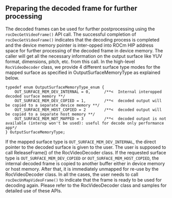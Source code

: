 ## Preparing the decoded frame for further processing
The decoded frames can be used for further postprocessing using the `rocDecGetVideoFrame()` API call. The successful completion of `rocDecGetVideoFrame()` indicates that the decoding process is completed and the device memory pointer is inter-opped into ROCm HIP address space for further processing of the decoded frame in device memory. The caller will get all the necessary information on the output surface like YUV format, dimensions, pitch, etc. from this call. In the high-level `RocVideoDecoder` class, we provide 4 different surface type modes for the mapped surface as specified in OutputSurfaceMemoryType as explained below.

    typedef enum OutputSurfaceMemoryType_enum {
        OUT_SURFACE_MEM_DEV_INTERNAL = 0,      /**<  Internal interopped decoded surface memory **/
        OUT_SURFACE_MEM_DEV_COPIED = 1,        /**<  decoded output will be copied to a separate device memory **/
        OUT_SURFACE_MEM_HOST_COPIED = 2        /**<  decoded output will be copied to a separate host memory **/
        OUT_SURFACE_MEM_NOT_MAPPED = 3         /**<  decoded output is not available (interop won't be used): useful for decode only performance app*/
    } OutputSurfaceMemoryType;

If the mapped surface type is `OUT_SURFACE_MEM_DEV_INTERNAL`, the direct pointer to the decoded surface is given to the user. The user is supposed to call ReleaseFrame() of the RocVideoDecoder class. If the requested surface type is `OUT_SURFACE_MEM_DEV_COPIED` or `OUT_SURFACE_MEM_HOST_COPIED`, the internal decoded frame is copied to another buffer either in device memory or host memory. After that, it is immediately unmapped for re-use by the RocVideoDecoder class.
In all the cases, the user needs to call `rocDecUnMapVideoFrame()` to indicate that the frame is ready to be used for decoding again.
Please refer to the RocVideoDecoder class and samples for detailed use of these APIs.
